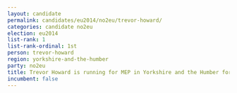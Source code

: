 ```yaml
---
layout: candidate
permalink: candidates/eu2014/no2eu/trevor-howard/
categories: candidate no2eu
election: eu2014
list-rank: 1
list-rank-ordinal: 1st
person: trevor-howard
region: yorkshire-and-the-humber
party: no2eu
title: Trevor Howard is running for MEP in Yorkshire and the Humber for the No2EU party
incumbent: false
---
```

